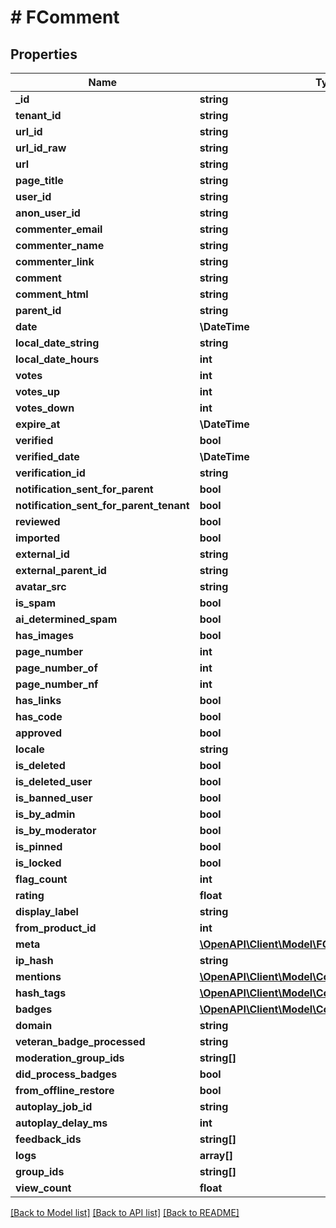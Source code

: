 # # FComment

## Properties

Name | Type | Description | Notes
------------ | ------------- | ------------- | -------------
**_id** | **string** |  |
**tenant_id** | **string** |  |
**url_id** | **string** |  |
**url_id_raw** | **string** |  | [optional]
**url** | **string** |  |
**page_title** | **string** |  | [optional]
**user_id** | **string** |  | [optional]
**anon_user_id** | **string** |  | [optional]
**commenter_email** | **string** |  | [optional]
**commenter_name** | **string** |  |
**commenter_link** | **string** |  | [optional]
**comment** | **string** |  |
**comment_html** | **string** |  |
**parent_id** | **string** |  | [optional]
**date** | **\DateTime** |  |
**local_date_string** | **string** |  | [optional]
**local_date_hours** | **int** |  | [optional]
**votes** | **int** |  | [optional]
**votes_up** | **int** |  | [optional]
**votes_down** | **int** |  | [optional]
**expire_at** | **\DateTime** |  | [optional]
**verified** | **bool** |  |
**verified_date** | **\DateTime** |  | [optional]
**verification_id** | **string** |  | [optional]
**notification_sent_for_parent** | **bool** |  | [optional]
**notification_sent_for_parent_tenant** | **bool** |  | [optional]
**reviewed** | **bool** |  | [optional]
**imported** | **bool** |  | [optional]
**external_id** | **string** |  | [optional]
**external_parent_id** | **string** |  | [optional]
**avatar_src** | **string** |  | [optional]
**is_spam** | **bool** |  | [optional]
**ai_determined_spam** | **bool** |  | [optional]
**has_images** | **bool** |  | [optional]
**page_number** | **int** |  | [optional]
**page_number_of** | **int** |  | [optional]
**page_number_nf** | **int** |  | [optional]
**has_links** | **bool** |  | [optional]
**has_code** | **bool** |  | [optional]
**approved** | **bool** |  |
**locale** | **string** |  |
**is_deleted** | **bool** |  | [optional]
**is_deleted_user** | **bool** |  | [optional]
**is_banned_user** | **bool** |  | [optional]
**is_by_admin** | **bool** |  | [optional]
**is_by_moderator** | **bool** |  | [optional]
**is_pinned** | **bool** |  | [optional]
**is_locked** | **bool** |  | [optional]
**flag_count** | **int** |  | [optional]
**rating** | **float** |  | [optional]
**display_label** | **string** |  | [optional]
**from_product_id** | **int** |  | [optional]
**meta** | [**\OpenAPI\Client\Model\FCommentMeta**](FCommentMeta.md) |  | [optional]
**ip_hash** | **string** |  | [optional]
**mentions** | [**\OpenAPI\Client\Model\CommentUserMentionInfo[]**](CommentUserMentionInfo.md) |  | [optional]
**hash_tags** | [**\OpenAPI\Client\Model\CommentUserHashTagInfo[]**](CommentUserHashTagInfo.md) |  | [optional]
**badges** | [**\OpenAPI\Client\Model\CommentUserBadgeInfo[]**](CommentUserBadgeInfo.md) |  | [optional]
**domain** | **string** |  | [optional]
**veteran_badge_processed** | **string** |  | [optional]
**moderation_group_ids** | **string[]** |  | [optional]
**did_process_badges** | **bool** |  | [optional]
**from_offline_restore** | **bool** |  | [optional]
**autoplay_job_id** | **string** |  | [optional]
**autoplay_delay_ms** | **int** |  | [optional]
**feedback_ids** | **string[]** |  | [optional]
**logs** | **array[]** |  | [optional]
**group_ids** | **string[]** |  | [optional]
**view_count** | **float** |  | [optional]

[[Back to Model list]](../../README.md#models) [[Back to API list]](../../README.md#endpoints) [[Back to README]](../../README.md)
